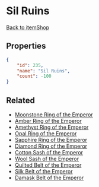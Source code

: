 # Sil Ruins

<no description available>

[Back to itemShop](../item-shops.md)

## Properties

```json
{
    "id": 235,
    "name": "Sil Ruins",
    "count": -100
}
```

## Related

- [Moonstone Ring of the Emperor](../items/6110-moonstone-ring-of-the-emperor.md)
- [Amber Ring of the Emperor](../items/6111-amber-ring-of-the-emperor.md)
- [Amethyst Ring of the Emperor](../items/6112-amethyst-ring-of-the-emperor.md)
- [Opal Ring of the Emperor](../items/6113-opal-ring-of-the-emperor.md)
- [Sapphire Ring of the Emperor](../items/6114-sapphire-ring-of-the-emperor.md)
- [Diamond Ring of the Emperor](../items/6115-diamond-ring-of-the-emperor.md)
- [Cotton Sash of the Emperor](../items/6116-cotton-sash-of-the-emperor.md)
- [Wool Sash of the Emperor](../items/6117-wool-sash-of-the-emperor.md)
- [Quilted Belt of the Emperor](../items/6118-quilted-belt-of-the-emperor.md)
- [Silk Belt of the Emperor](../items/6119-silk-belt-of-the-emperor.md)
- [Damask Belt of the Emperor](../items/6120-damask-belt-of-the-emperor.md)

